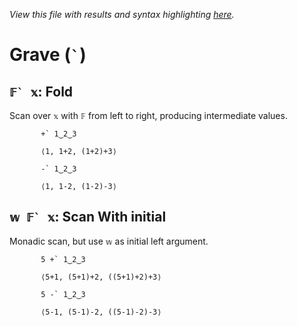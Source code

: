 *View this file with results and syntax highlighting [here](https://mlochbaum.github.io/BQN/help/scan.html).*

# Grave (`` ` ``)
    
## ``𝔽` 𝕩``: Fold
    
Scan over `𝕩` with `𝔽` from left to right, producing intermediate values.
    
    
           +` 1‿2‿3

           ⟨1, 1+2, (1+2)+3⟩

           -` 1‿2‿3

           ⟨1, 1-2, (1-2)-3⟩

    
## ``𝕨 𝔽` 𝕩``: Scan With initial
    
Monadic scan, but use `𝕨` as initial left argument.
    
           5 +` 1‿2‿3

           ⟨5+1, (5+1)+2, ((5+1)+2)+3⟩

           5 -` 1‿2‿3

           ⟨5-1, (5-1)-2, ((5-1)-2)-3⟩

    
